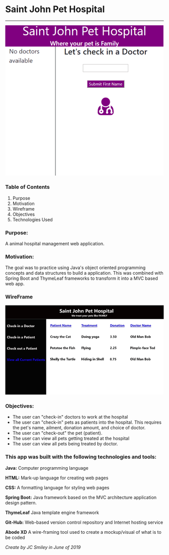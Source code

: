 # Saint John Pet Hospital

<hr>

![gif of app](./hospital_6.gif)

### Table of Contents

1. Purpose
2. Motivation
3. Wireframe
4. Objectives
5. Technologies Used

### Purpose:

A animal hospital management web application.

### Motivation:

The goal was to practice using Java's object oriented programming concepts and data structures to build a application. This was combined with Spring Boot and ThymeLeaf frameworks to transform it into a MVC based web app.

### WireFrame

![Screen-shot of Wireframe in use](./ViewAll-small.png)

### Objectives:

- The user can "check-in" doctors to work at the hospital
- The user can "check-in" pets as patients into the hospital. This requires the pet's name, ailment, donation amount, and choice of doctor.
- The user can "check-out" the pet (patient).
- The user can view all pets getting treated at the hospital
- The user can view all pets being treated by doctor.

### This app was built with the following technologies and tools:

**Java:** Computer programming language

**HTML:** Mark-up language for creating web pages

**CSS:** A formatting language for styling web pages

**Spring Boot:** Java framework based on the MVC architecture application design pattern.

**ThymeLeaf** Java template engine framework

**Git-Hub:** Web-based version control repository and Internet hosting service

**Abode XD** A wire-framing tool used to create a mockup/visual of what is to be coded

_Create by JC Smiley in June of 2019_
